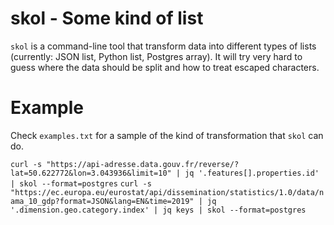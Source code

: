 
# skol - Some kind of list
`skol` is a command-line tool that transform data into different types of lists (currently: JSON list, Python list, Postgres array). It will try very hard to guess where the data should be split and how to treat escaped characters.

# Example
Check `examples.txt` for a sample of the kind of transformation that `skol` can do.

`curl -s "https://api-adresse.data.gouv.fr/reverse/?lat=50.622772&lon=3.043936&limit=10" | jq '.features[].properties.id' | skol --format=postgres`
`curl -s "https://ec.europa.eu/eurostat/api/dissemination/statistics/1.0/data/nama_10_gdp?format=JSON&lang=EN&time=2019" | jq '.dimension.geo.category.index' | jq keys | skol --format=postgres`
